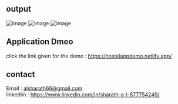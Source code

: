 ## output
![image](https://github.com/user-attachments/assets/5a8d1e95-5491-488f-844f-ae56588d6c6b)
![image](https://github.com/user-attachments/assets/19718d2f-acb6-4bc7-8c4b-c4971ee28ccf)
![image](https://github.com/user-attachments/assets/0d3178de-28c8-44e5-acb1-de45a70457fa)

## Application Dmeo 
click the link given for the demo : https://hostelappdemo.netlify.app/
## contact 
Email : alsharath66@gmail.com <br>
linkediin : https://www.linkedin.com/in/sharath-a-l-877754249/
